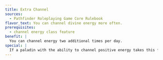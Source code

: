 ```yaml
---
title: Extra Channel
sources:
  - Pathfinder Roleplaying Game Core Rulebook
flavor_text: You can channel divine energy more often.
prerequisites:
  - channel energy class feature
benefit: |
  You can channel energy two additional times per day.
special: |
  If a paladin with the ability to channel positive energy takes this feat, she can use lay on hands four additional times a day, but only to channel positive energy.
---
```


